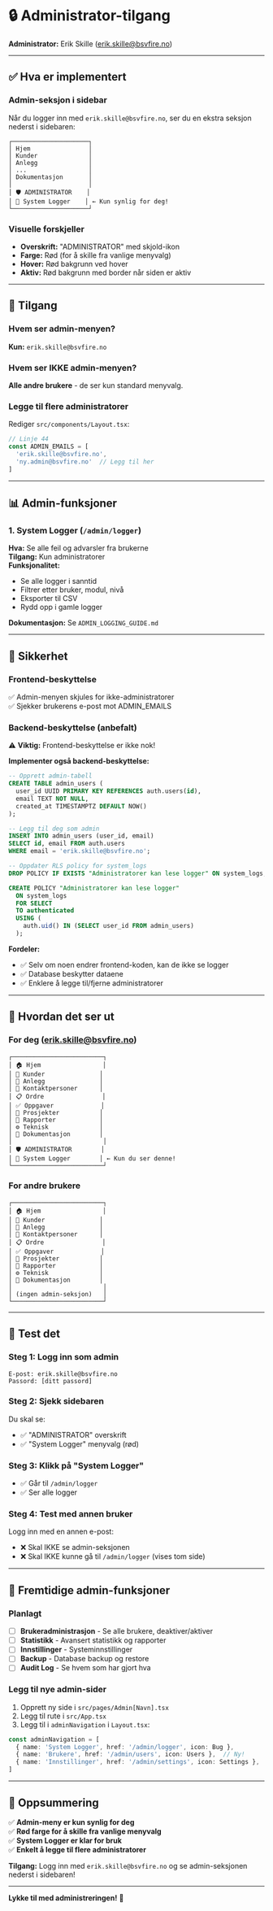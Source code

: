 # 🔒 Administrator-tilgang

**Administrator:** Erik Skille (erik.skille@bsvfire.no)

---

## ✅ Hva er implementert

### Admin-seksjon i sidebar
Når du logger inn med `erik.skille@bsvfire.no`, ser du en ekstra seksjon nederst i sidebaren:

```
┌─────────────────────┐
│ Hjem                │
│ Kunder              │
│ Anlegg              │
│ ...                 │
│ Dokumentasjon       │
│                     │
│ 🛡️ ADMINISTRATOR    │
│ 🐛 System Logger    │ ← Kun synlig for deg!
└─────────────────────┘
```

### Visuelle forskjeller
- **Overskrift:** "ADMINISTRATOR" med skjold-ikon
- **Farge:** Rød (for å skille fra vanlige menyvalg)
- **Hover:** Rød bakgrunn ved hover
- **Aktiv:** Rød bakgrunn med border når siden er aktiv

---

## 🎯 Tilgang

### Hvem ser admin-menyen?
**Kun:** `erik.skille@bsvfire.no`

### Hvem ser IKKE admin-menyen?
**Alle andre brukere** - de ser kun standard menyvalg.

### Legge til flere administratorer
Rediger `src/components/Layout.tsx`:

```typescript
// Linje 44
const ADMIN_EMAILS = [
  'erik.skille@bsvfire.no',
  'ny.admin@bsvfire.no'  // Legg til her
]
```

---

## 📊 Admin-funksjoner

### 1. System Logger (`/admin/logger`)
**Hva:** Se alle feil og advarsler fra brukerne  
**Tilgang:** Kun administratorer  
**Funksjonalitet:**
- Se alle logger i sanntid
- Filtrer etter bruker, modul, nivå
- Eksporter til CSV
- Rydd opp i gamle logger

**Dokumentasjon:** Se `ADMIN_LOGGING_GUIDE.md`

---

## 🔐 Sikkerhet

### Frontend-beskyttelse
✅ Admin-menyen skjules for ikke-administratorer  
✅ Sjekker brukerens e-post mot ADMIN_EMAILS  

### Backend-beskyttelse (anbefalt)
⚠️ **Viktig:** Frontend-beskyttelse er ikke nok!

**Implementer også backend-beskyttelse:**

```sql
-- Opprett admin-tabell
CREATE TABLE admin_users (
  user_id UUID PRIMARY KEY REFERENCES auth.users(id),
  email TEXT NOT NULL,
  created_at TIMESTAMPTZ DEFAULT NOW()
);

-- Legg til deg som admin
INSERT INTO admin_users (user_id, email)
SELECT id, email FROM auth.users 
WHERE email = 'erik.skille@bsvfire.no';

-- Oppdater RLS policy for system_logs
DROP POLICY IF EXISTS "Administratorer kan lese logger" ON system_logs;

CREATE POLICY "Administratorer kan lese logger"
  ON system_logs
  FOR SELECT
  TO authenticated
  USING (
    auth.uid() IN (SELECT user_id FROM admin_users)
  );
```

**Fordeler:**
- ✅ Selv om noen endrer frontend-koden, kan de ikke se logger
- ✅ Database beskytter dataene
- ✅ Enklere å legge til/fjerne administratorer

---

## 🎨 Hvordan det ser ut

### For deg (erik.skille@bsvfire.no)
```
┌─────────────────────────┐
│ 🏠 Hjem                 │
│ 👥 Kunder               │
│ 🏢 Anlegg               │
│ 👥 Kontaktpersoner      │
│ 📋 Ordre                │
│ ✅ Oppgaver             │
│ 📁 Prosjekter           │
│ 📄 Rapporter            │
│ ⚙️ Teknisk              │
│ 📖 Dokumentasjon        │
│                         │
│ 🛡️ ADMINISTRATOR        │
│ 🐛 System Logger        │ ← Kun du ser denne!
└─────────────────────────┘
```

### For andre brukere
```
┌─────────────────────────┐
│ 🏠 Hjem                 │
│ 👥 Kunder               │
│ 🏢 Anlegg               │
│ 👥 Kontaktpersoner      │
│ 📋 Ordre                │
│ ✅ Oppgaver             │
│ 📁 Prosjekter           │
│ 📄 Rapporter            │
│ ⚙️ Teknisk              │
│ 📖 Dokumentasjon        │
│                         │
│ (ingen admin-seksjon)   │
└─────────────────────────┘
```

---

## 🚀 Test det

### Steg 1: Logg inn som admin
```
E-post: erik.skille@bsvfire.no
Passord: [ditt passord]
```

### Steg 2: Sjekk sidebaren
Du skal se:
- ✅ "ADMINISTRATOR" overskrift
- ✅ "System Logger" menyvalg (rød)

### Steg 3: Klikk på "System Logger"
- ✅ Går til `/admin/logger`
- ✅ Ser alle logger

### Steg 4: Test med annen bruker
Logg inn med en annen e-post:
- ❌ Skal IKKE se admin-seksjonen
- ❌ Skal IKKE kunne gå til `/admin/logger` (vises tom side)

---

## 🔮 Fremtidige admin-funksjoner

### Planlagt
- [ ] **Brukeradministrasjon** - Se alle brukere, deaktiver/aktiver
- [ ] **Statistikk** - Avansert statistikk og rapporter
- [ ] **Innstillinger** - Systeminnstillinger
- [ ] **Backup** - Database backup og restore
- [ ] **Audit Log** - Se hvem som har gjort hva

### Legg til nye admin-sider
1. Opprett ny side i `src/pages/Admin[Navn].tsx`
2. Legg til rute i `src/App.tsx`
3. Legg til i `adminNavigation` i `Layout.tsx`:

```typescript
const adminNavigation = [
  { name: 'System Logger', href: '/admin/logger', icon: Bug },
  { name: 'Brukere', href: '/admin/users', icon: Users },  // Ny!
  { name: 'Innstillinger', href: '/admin/settings', icon: Settings },  // Ny!
]
```

---

## 📝 Oppsummering

✅ **Admin-meny er kun synlig for deg**  
✅ **Rød farge for å skille fra vanlige menyvalg**  
✅ **System Logger er klar for bruk**  
✅ **Enkelt å legge til flere administratorer**  

**Tilgang:** Logg inn med `erik.skille@bsvfire.no` og se admin-seksjonen nederst i sidebaren!

---

**Lykke til med administreringen!** 🎉

